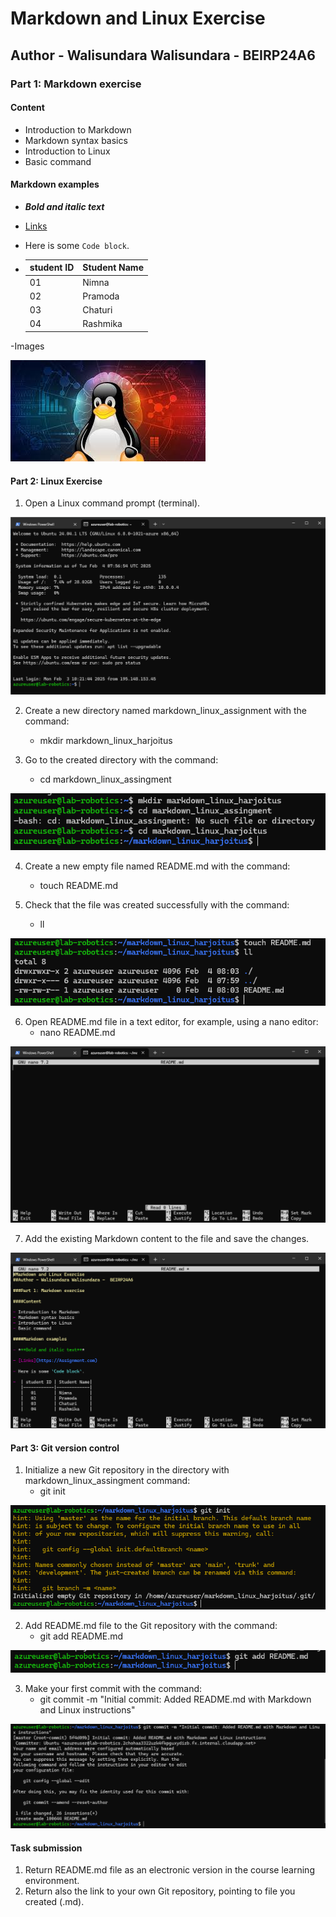 # Markdown and Linux Exercise
## Author - Walisundara Walisundara -  BEIRP24A6

### Part 1: Markdown exercise

#### Content

- Introduction to Markdown
- Markdown syntax basics
- Introduction to Linux
- Basic command

#### Markdown examples

- ***Bold and italic text***

- [Links](https://Assignment.com)

- Here is some `Code block`.

-  | student ID | Student Name|
   |------------|-------------|
   |   01       | Nimna       |
   |   02       | Pramoda     |
   |   03       | Chaturi     |
   |   04       | Rashmika    |

-Images

  ![](/img/Assignment4/1.JPG)


#### Part 2: Linux Exercise

1. Open a Linux command prompt (terminal).

![](/img/Assignment4/2.PNG)

2. Create a new directory named markdown_linux_assignment with the command:
    - mkdir markdown_linux_harjoitus

3. Go to the created directory with the command:
    - cd markdown_linux_assingment

![](/img/Assignment4/3.PNG)

4. Create a new empty file named README.md with the command:
    - touch README.md

5. Check that the file was created successfully with the command:
    - ll

![](/img/Assignment4/4.PNG) 

6. Open README.md file in a text editor, for example, using a nano editor:
    - nano README.md

![](/img/Assignment4/5.PNG)

7. Add the existing Markdown content to the file and save the changes.

![](/img/Assignment4/6.PNG)


#### Part 3: Git version control 

1. Initialize a new Git repository in the directory with markdown_linux_assingment command:
    - git init

![](/img/Assignment4/7.PNG)

2. Add README.md file to the Git repository with the command:
    - git add README.md

![](/img/Assignment4/8.PNG)

3. Make your first commit with the command:
    - git commit -m "Initial commit: Added README.md with Markdown and Linux instructions"

![](/img/Assignment4/9.PNG)

#### Task submission

1. Return README.md file as an electronic version in the course learning environment.
2. Return also the link to your own Git repository, pointing to file you created (.md).

